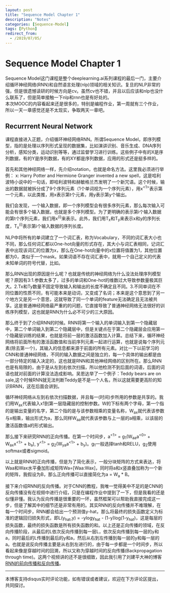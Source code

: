 ```yaml
---
layout: post
title: "Sequence Model Chapter 1"
description: "Notes"
categories: [Sequence-Model]
tags: [Python]
redirect_from:
  - /2019/07/05/
---
```


# Sequence Model Chapter 1  

Sequence Model这门课程是整个deeplearning.ai系列课程的最后一门，主要介绍循环神经网络(RNN)和自然语言处理(nlp)领域的相关知识。复旦的NLP非常的强，但是很遗憾读研的时候方向是cv。虽然cv也不错，并且以后应该和nlp也没什么联系了，但是简单接触一下nlp和rnn也是有好处的。   
本次MOOC的内容看起来还是很多的，特别是编程作业，第一周就有三个作业，所以一天一章感觉还是不太现实，争取两天一章吧。  

## Recurrrent Neural Network  

课程直接进入正题，介绍循环神经网络RNN。所谓Sequence Model，即序列模型，指的是处理以序列形式呈现的数据集，比如演讲识别、音乐生成、DNA序列分析，感知分类，运动识别等等，通过监督学习进行训练。这些例子中有的X是序列数据，有的Y是序列数据，有的XY都是序列数据，应用的形式还是挺多样的。  

首先和其他神经网络一样，先介绍notation，也就是命名方法。这里我必须进行举例： x: Harry Potter and Hermione Granger invented a new spell，这是哈利波特小说中的一句话，即哈利波特和赫敏格兰杰发明了一个新咒语。这个时候，输出的数据就被拆分成了9个序列元素（1个单词视为一个序列元素），用x<sup><1></sup>表示第一个元素，以此类推，用x<sup><t></sup>表示第t个元素，用y<sup><t></sup>表示第y个输出。  

我们会发现，一个输入数据，即一个序列模型会有很多序列元素，那么每次输入可能会有很多个输入数据，也就是多个序列模型。为了更明确的表示第i个输入数据的第t个序列元素，我们用x<sup>(i)<t></sup>来表示。此外，我们用T<sub>x</sub>和T<sub>y</sub>来表示x和y的序列长度，T<sub>x</sub><sup>(i)</sup>表示第i个输入数据的序列长度。  

NLP中将所有的单词建立了一个词汇表，称为Vocabulary，不同的词汇表大小也不同，那么任何词汇都以One-hot向量的形式存在，其大小与词汇表相同，记词汇表中出现该词汇的位置为x，那么在One-hot向量中的x位置将值置为1，其他位置都为0，类似于一个mask。如果词语不存在词汇表中，就用一个自己定义的代表未知单词的符号代替，比如<UNK>。  

那么RNN出现的原因是什么呢？也就是传统的神经网络为什么没法处理序列模型呢？原因有3:1.参数太多了，过多的单词和One-hot的维数过大导致参数量极其巨大。2.Tx和Ty数量不固定导致输入和输出的长度不确定且不同。3.不同单词在不同位置的性质不同，有可能本来是动词，又变成了名词；本来是这个意思到了另一个地方又是另一个意思，这就导致了同一个单词的feature无法确定且无法被共享。这是普通神经网络最严重的的问题，它直接导致了普通神经网络无法很好的训练序列模型，这也就是RNN为什么必不可少的三大原因。  

那么终于到了介绍RNN的时候。RNN将第一个输入的单词输入到第一个隐藏层中，第二个单词输入到第二个隐藏层中，但是关键点在于第二个隐藏层会应用第一个隐藏层训练的结果，也就是将前一层的激活函数加入计算。总结下来，循环神经网络将前面所有的激活函数值和当前序列元素一起进行运算，也就是说每个序列元素(除去第一个)，其输入的信息都来源于前面的所有元素。对比一下以前学习的CNN和普通神经网络，不同的输入数据之间是独立的，每一个具体的输出都是由一部分特定的输入决定的，这也就是RNN和其他神经网络的区别所在。那么RNN也是有局限的，由于是从左到右依次扫描，所以他检测不到后面的词语，后面的词语也就对前面的计算没法造成影响。吴恩达举了一个例子：Teddy bears are on sale,这个时候RNN就无法判断Teddy是不是一个人名，所以这就需要更高阶的知识BRNN，这在后面会讲到。  

循环神经网络从左到右依次扫描数据，并且每一(时间)步所用的参数是共享的。我们用W<sub>ax</sub>代表输入x1到第一层隐藏层的控制参数。W的下标有两个字母，第一个指的是输出变量的名字，第二个指的是与该参数相乘的变量名称，W<sub>ax</sub>就代表该参数与x相乘，输出形式为a，那么同样W<sub>aa</sub>就代表该参数与上一层的a相乘，以该层的激活函数值a的形式输出。  

那么接下来研究RNN的正向传播。在第一个时间步，a<sup><1></sup> = g<sub>1</sub>(W<sub>aa</sub>a<sup><0></sup> + W<sub>ax</sub>x<sup><1></sup> + b<sub>a</sub>), y<sup><1></sup> = g<sub>2</sub>(W<sub>ya</sub>a<sup><1></sup> + b<sub>y</sub>)。g<sub>1</sub>一般选择tanh和RELU，g<sub>2</sub>使用softmax或者sigmoid。  
  
以上就是RNN的正向传播，但是为了简化表示，一般分块矩阵的方式来表达，将Waa和Wax水平叠加形成矩阵Wa=\[Waa:Wax]，同时将a和x竖直叠加称为一个新的矩阵，我假设为B，那么正向传播可以直接简化为a<sup><t></sup> = W<sub>a</sub><sup><t-1></sup> * B<sup><t-1></sup>。  

接下来介绍RNN的反向传播。对于CNN的教程，我唯一觉得美中不足的是CNN的反向传播没有在视频中进行介绍，只是在编程作业中提到了一下，但是我看的还是似懂非懂。我认为反向传播是很重要的一环，虽然框架可以帮助我直接完成这一步，但是了解其中的细节还是非常有用的。其实RNN的反向传播并不难理解，在每一个时间步，RNN都会给出一个预测值y-hat，那么将最终的损失函数定义为标准的逻辑回归损失形式，即L(y<sub>hat</sub>,y) = -ylogy<sub>hat</sub> - (1-y)log(1-y<sub>hat</sub>)，这是每层的损失函数，最终的损失函数是所有损失函数的和。以上还是正向传播的领域，在反向传播阶段，从最后的L依次反向传播到每一层L，依次反向传播到每一层的y和a，同时最后的L传播到最后的y和a，然后从右到左传播到每一层的y和每一层的a。也就是说反向传播主要是从右到左进行的，由于每一步都是一个时间步，所以看起来像是穿越时间的回溯，所以又称为穿越时间的反向传播(Backpropagation through time)。这两个视频讲的还不是很细致，因此我引用了刘建平大神的博客[RNN的前向传播和反向传播](https://www.cnblogs.com/pinard/p/6509630.html)。    



---
本博客支持disqus实时评论功能，如有错误或者建议，欢迎在下方评论区提出，共同探讨。  
